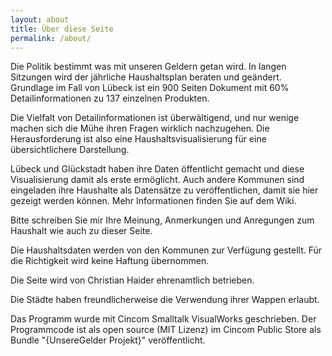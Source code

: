 ```yaml
---
layout: about
title: Über diese Seite
permalink: /about/
---
```


Die Politik bestimmt was mit unseren Geldern getan wird. In langen Sitzungen wird der jährliche Haushaltsplan beraten und geändert. Grundlage im Fall von Lübeck ist ein 900 Seiten Dokument mit 60% Detailinformationen zu 137 einzelnen Produkten.

Die Vielfalt von Detailinformationen ist überwältigend, und nur wenige machen sich die Mühe ihren Fragen wirklich nachzugehen. Die Herausforderung ist also eine Haushaltsvisualisierung für eine übersichtlichere Darstellung.

Lübeck und Glückstadt haben ihre Daten öffentlicht gemacht und diese Visualisierung damit als erste ermöglicht. Auch andere Kommunen sind eingeladen ihre Haushalte als Datensätze zu veröffentlichen, damit sie hier gezeigt werden können. Mehr Informationen finden Sie auf dem Wiki.

Bitte schreiben Sie mir Ihre Meinung, Anmerkungen und Anregungen zum Haushalt wie auch zu dieser Seite.

Die Haushaltsdaten werden von den Kommunen zur Verfügung gestellt. Für die Richtigkeit wird keine Haftung übernommen.

Die Seite wird von Christian Haider ehrenamtlich betrieben.

Die Städte haben freundlicherweise die Verwendung ihrer Wappen erlaubt.

Das Programm wurde mit Cincom Smalltalk VisualWorks geschrieben. Der Programmcode ist als open source (MIT Lizenz) im Cincom Public Store als Bundle "{UnsereGelder Projekt}" veröffentlicht.
